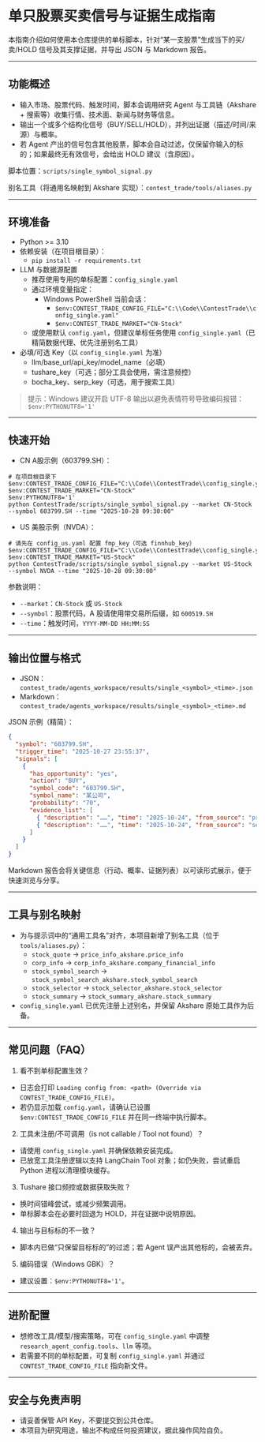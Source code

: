 # 单只股票买卖信号与证据生成指南

本指南介绍如何使用本仓库提供的单标脚本，针对“某一支股票”生成当下的买/卖/HOLD 信号及其支撑证据，并导出 JSON 与 Markdown 报告。

---

## 功能概述

- 输入市场、股票代码、触发时间，脚本会调用研究 Agent 与工具链（Akshare + 搜索等）收集行情、技术面、新闻与财务等信息。
- 输出一个或多个结构化信号（BUY/SELL/HOLD），并列出证据（描述/时间/来源）与概率。
- 若 Agent 产出的信号包含其他股票，脚本会自动过滤，仅保留你输入的标的；如果最终无有效信号，会给出 HOLD 建议（含原因）。

脚本位置：`scripts/single_symbol_signal.py`

别名工具（将通用名映射到 Akshare 实现）：`contest_trade/tools/aliases.py`

---

## 环境准备

- Python >= 3.10
- 依赖安装（在项目根目录）：
  - `pip install -r requirements.txt`
- LLM 与数据源配置
  - 推荐使用专用的单标配置：`config_single.yaml`
  - 通过环境变量指定：
    - Windows PowerShell 当前会话：
      - `$env:CONTEST_TRADE_CONFIG_FILE="C:\\Code\\ContestTrade\\config_single.yaml"`
      - `$env:CONTEST_TRADE_MARKET="CN-Stock"`
  - 或使用默认 `config.yaml`，但建议单标任务使用 `config_single.yaml`（已精简数据代理、优先注册别名工具）
- 必填/可选 Key（以 `config_single.yaml` 为准）
  - llm/base_url/api_key/model_name（必填）
  - tushare_key（可选；部分工具会使用，需注意频控）
  - bocha_key、serp_key（可选，用于搜索工具）

> 提示：Windows 建议开启 UTF-8 输出以避免表情符号导致编码报错：`$env:PYTHONUTF8='1'`

---

## 快速开始

- CN A股示例（603799.SH）：

```
# 在项目根目录下
$env:CONTEST_TRADE_CONFIG_FILE="C:\\Code\\ContestTrade\\config_single.yaml"
$env:CONTEST_TRADE_MARKET="CN-Stock"
$env:PYTHONUTF8='1'
python ContestTrade/scripts/single_symbol_signal.py --market CN-Stock --symbol 603799.SH --time "2025-10-28 09:30:00"
```

- US 美股示例（NVDA）：

```
# 请先在 config_us.yaml 配置 fmp_key（可选 finnhub_key）
$env:CONTEST_TRADE_CONFIG_FILE="C:\\Code\\ContestTrade\\config_single.yaml"
$env:CONTEST_TRADE_MARKET="US-Stock"
python ContestTrade/scripts/single_symbol_signal.py --market US-Stock --symbol NVDA --time "2025-10-28 09:30:00"
```

参数说明：
- `--market`：`CN-Stock` 或 `US-Stock`
- `--symbol`：股票代码，A 股请使用带交易所后缀，如 `600519.SH`
- `--time`：触发时间，`YYYY-MM-DD HH:MM:SS`

---

## 输出位置与格式

- JSON：`contest_trade/agents_workspace/results/single_<symbol>_<time>.json`
- Markdown：`contest_trade/agents_workspace/results/single_<symbol>_<time>.md`

JSON 示例（精简）：
```json
{
  "symbol": "603799.SH",
  "trigger_time": "2025-10-27 23:55:37",
  "signals": [
    {
      "has_opportunity": "yes",
      "action": "BUY",
      "symbol_code": "603799.SH",
      "symbol_name": "某公司",
      "probability": "70",
      "evidence_list": [
        { "description": "……", "time": "2025-10-24", "from_source": "price_info" },
        { "description": "……", "time": "2025-10-24", "from_source": "search_web" }
      ]
    }
  ]
}
```

Markdown 报告会将关键信息（行动、概率、证据列表）以可读形式展示，便于快速浏览与分享。

---

## 工具与别名映射

- 为与提示词中的“通用工具名”对齐，本项目新增了别名工具（位于 `tools/aliases.py`）：
  - `stock_quote` → `price_info_akshare.price_info`
  - `corp_info` → `corp_info_akshare.company_financial_info`
  - `stock_symbol_search` → `stock_symbol_search_akshare.stock_symbol_search`
  - `stock_selector` → `stock_selector_akshare.stock_selector`
  - `stock_summary` → `stock_summary_akshare.stock_summary`
- `config_single.yaml` 已优先注册上述别名，并保留 Akshare 原始工具作为后备。

---

## 常见问题（FAQ）

1) 看不到单标配置生效？
- 日志会打印 `Loading config from: <path> (Override via CONTEST_TRADE_CONFIG_FILE)`。
- 若仍显示加载 `config.yaml`，请确认已设置 `$env:CONTEST_TRADE_CONFIG_FILE` 并在同一终端中执行脚本。

2) 工具未注册/不可调用（is not callable / Tool not found）？
- 请使用 `config_single.yaml` 并确保依赖安装完成。
- 已放宽工具注册逻辑以支持 LangChain Tool 对象；如仍失败，尝试重启 Python 进程以清理模块缓存。

3) Tushare 接口频控或数据获取失败？
- 换时间错峰尝试，或减少频繁调用。
- 单标脚本会在必要时回退为 HOLD，并在证据中说明原因。

4) 输出与目标标的不一致？
- 脚本内已做“只保留目标标的”的过滤；若 Agent 误产出其他标的，会被丢弃。

5) 编码错误（Windows GBK）？
- 建议设置：`$env:PYTHONUTF8='1'`。

---

## 进阶配置

- 想修改工具/模型/搜索策略，可在 `config_single.yaml` 中调整 `research_agent_config.tools`、`llm` 等项。
- 若需要不同的单标配置，可复制 `config_single.yaml` 并通过 `CONTEST_TRADE_CONFIG_FILE` 指向新文件。

---

## 安全与免责声明

- 请妥善保管 API Key，不要提交到公共仓库。
- 本项目为研究用途，输出不构成任何投资建议，据此操作风险自负。

